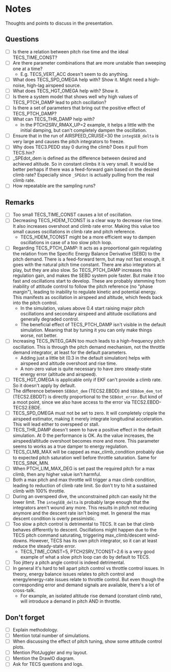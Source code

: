 # Notes

Thoughts and points to discuss in the presentation.

## Questions

- [ ] Is there a relation between pitch rise time and the ideal TECS_TIME_CONST?
- [ ] Are there parameter combinations that are more unstable than sweeping one at a time?
  - E.g. TECS_VERT_ACC doesn't seem to do anything.
- [ ] What does TECS_SPD_OMEGA help with? Show it. Might need a high-noise, high-lag airspeed source.
- [ ] What does TECS_HGT_OMEGA help with? Show it.
- [ ] Is there a system model that shows well why high values of TECS_PTCH_DAMP lead to pitch oscillation?
- [ ] Is there a set of parameters that bring out the positive effect of TECS_PTCH_DAMP?
- [ ] What can TECS_THR_DAMP help with?
  - In the PTCH2SRV_RMAX_UP=2 example, it helps a little with the initial damping, but can't completely dampen the oscillation.
- [ ] Ensure that in the run of AIRSPEED_CRUISE=30 the `integSEB_delta` is very large and causes the pitch integrators to freeze.
- [ ] Why does TEC3.PEDD stay 0 during the climb? Does it pull from TECS.hin?
- [ ] \_SPEdot_dem is defined as the difference between desired and achieved altitude. So in constant climbs it is very small. It would be better perhaps if there was a feed-forward gain based on the desired climb rate? Especially since `_SPEdot` is actually pulling from the real climb rate.
- [ ] How repeatable are the sampling runs?

## Remarks

- [ ] Too small TECS_TIME_CONST causes a lot of oscillation.
- [ ] Decreasing TECS_HDEM_TCONST is a clear way to decrease rise time. It also increases overshoot and climb rate error. Making this value too small causes oscillations in climb rate and pitch reference.
  - TECS_HDEM_TCONST might be a more efficient way to dampen oscillations in case of a too slow pitch loop.
- [ ] Regarding TECS_PTCH_DAMP: It acts as a proportional gain regulating the relation from the Specific Energy Balance Derivative (SEBD) to the pitch demand. There is a feed-forward term, but may not fast enough, it goes with the natural pitch time constant. There are also integrators at play, but they are also slow. So TECS_PTCH_DAMP increases this regulation gain, and makes the SEBD system pole faster. But make it too fast and oscillations start to develop. These are probably stemming from inability of attitude control to follow the pitch reference (no "phase margin"), leading to inability to regulate kinetic and potential energy. This manifests as oscillation in airspeed and altitude, which feeds back into the pitch control.
  - In the simulation, values above 0.4 start raising major pitch oscillations and secondary airspeed and altitude oscillations and generally degraded control.
  - The beneficial effect of TECS_PTCH_DAMP isn't visible in the default simulation. Meaning that by tuning it you can only make things worse, not better.
- [ ] Increasing TECS_INTEG_GAIN too much leads to a high-frequency pitch oscillation. This is through the pitch demand mechanism, not the throttle demand integrator, at least for the default parameters.
  - Adding just a little bit (0.3 in the default simulation) helps with airspeed and altitude overshoot and rise time.
  - A non-zero value is quite necessary to have zero steady-state energy error (altitude and airspeed).
- [ ] TECS_HGT_OMEGA is applicable only if EKF can't provide a climb rate. So it doesn't apply by default.
- [ ] The difference between `SEBdot_dem` (TECS2.EBDD) and `SEBdom_dem_tot` (TECS2.EBDDT) is directly proportional to the `SEBdot_error`. But kind of a moot point, since we also have access to the error via TECS2.EBDD-TECS2.EBDE.
- [ ] TECS_SPD_OMEGA must not be set to zero. It will completely cripple the airspeed estimator, making it merely integrate longitudinal acceleration. This will lead either to overspeed or stall.
- [ ] TECS_THR_DAMP doesn't seem to have a positive effect in the default simulation. At 0 the performance is OK. As the value increases, the airspeed/altitude overshoot becomes more and more. This parameter seems to works as a true damper to energy regulation.
- [ ] TECS_CLMB_MAX will be capped as max_climb_condition probably due to expected pitch saturation well before throttle saturation. Same for TECS_SINK_MIN.
- [ ] When PTCH_LIM_MAX_DEG is set past the required pitch for a max climb, then any higher value isn't harmful.
- [ ] Both a max pitch and max throttle will trigger a max climb condition, leading to reduction of climb rate limit. So don't try to hit a sustained climb with 100% throttle.
- [ ] During an overspeed dive, the unconstrained pitch can easily hit the lower limit. The `integSEB_delta` is probably large enough that the integrators aren't wound any more. This results in pitch not reducing anymore and the descent rate isn't being met. In general the max descent condition is overly pessimistic.
- [ ] Too slow a pitch control is detrimental to TECS. It can be that climb behaves differently to descent. Oscillations might happen due to the TECS pitch command saturating, triggering max_climb/descent wind-downs. However, TECS has its own pitch integrator, so it can at least reduce the steady-state error.
  - TECS_TIME_CONST=5, PTCH2SRV_TCONST=2.6 is a very good example of what a slow pitch loop can do by default to TECS.
- [ ] Too jittery a pitch angle control is indeed detrimental.
- [ ] In general it's hard to tell apart pitch control vs throttle control issues. In theory, energy balance issues relates to pitch control and energy/energy-rate issues relate to throttle control. But even though the corresponding error and demand signals are available, there's a lot of cross-talk.
  - For example, an isolated altitude rise demand (constant climb rate), will introduce a demand in pitch AND in throttle.

## Don't forget

- [ ] Explain methodology.
- [ ] Mention total number of simulations.
- [ ] When discussing the effect of pitch tuning, show some attitude control plots.
- [ ] Mention PlotJuggler and my layout.
- [ ] Mention the DrawIO diagram.
- [ ] Ask for TECS questions and logs.
